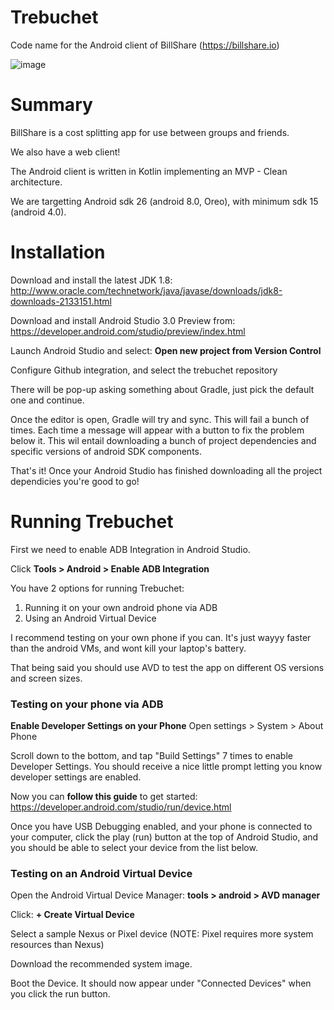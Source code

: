 # Trebuchet
Code name for the Android client of BillShare (https://billshare.io)

![image](https://media0ch-a.akamaihd.net/72/68/3e5e931d91ea016a26a9dbf13cad5962.jpg)

# Summary

BillShare is a cost splitting app for use between groups and friends.

We also have a web client!

The Android client is written in Kotlin implementing an MVP - Clean architecture.

We are targetting Android sdk 26 (android 8.0, Oreo), with minimum sdk 15 (android 4.0).




# Installation
Download and install the latest JDK 1.8: http://www.oracle.com/technetwork/java/javase/downloads/jdk8-downloads-2133151.html

Download and install Android Studio 3.0 Preview from: https://developer.android.com/studio/preview/index.html

Launch Android Studio and select: **Open new project from Version Control**

Configure Github integration, and select the trebuchet repository

There will be pop-up asking something about Gradle, just pick the default one and continue.

Once the editor is open, Gradle will try and sync.  This will fail a bunch of times.
Each time a message will appear with a button to fix the problem below it.
This wil entail downloading a bunch of project dependencies and specific versions of android SDK components.

That's it! Once your Android Studio has finished downloading all the project dependicies you're good to go!


# Running Trebuchet
First we need to enable ADB Integration in Android Studio.

Click **Tools > Android > Enable ADB Integration**

You have 2 options for running Trebuchet:
1) Running it on your own android phone via ADB
2) Using an Android Virtual Device

I recommend testing on your own phone if you can.  It's just wayyy faster than the android VMs, and wont kill your laptop's battery.

That being said you should use AVD to test the app on different OS versions and screen sizes.

### Testing on your phone via ADB ###

**Enable Developer Settings on your Phone**
Open settings > System > About Phone

Scroll down to the bottom, and tap "Build Settings" 7 times to enable Developer Settings.
You should receive a nice little prompt letting you know developer settings are enabled.

Now you can **follow this guide** to get started: https://developer.android.com/studio/run/device.html

Once you have USB Debugging enabled, and your phone is connected to your computer,
click the play (run) button at the top of Android Studio, and you should be able to select your device
from the list below.


### Testing on an Android Virtual Device ###

Open the Android Virtual Device Manager:
    **tools > android > AVD manager**

Click: **+ Create Virtual Device**

Select a sample Nexus or Pixel device (NOTE: Pixel requires more system resources than Nexus)

Download the recommended system image.

Boot the Device.  It should now appear under "Connected Devices" when you click the run button.



